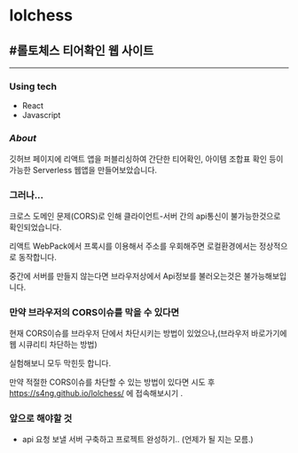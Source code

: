 # lolchess

## #롤토체스 티어확인 웹 사이트

---

### Using tech

- React
- Javascript

### *About*

깃허브 페이지에 리액트 앱을 퍼블리싱하여 간단한 티어확인, 아이템 조합표 확인 등이 가능한 Serverless 웹앱을 만들어보았습니다.

### 그러나...

크로스 도메인 문제(CORS)로 인해 클라이언트-서버 간의 api통신이 불가능한것으로 확인되었습니다.

리액트 WebPack에서 프록시를 이용해서 주소를 우회해주면 로컬환경에서는 정상적으로 동작합니다. 

중간에 서버를 만들지 않는다면 브라우저상에서 Api정보를 불러오는것은 불가능해보입니다.

### 만약 브라우저의 CORS이슈를 막을 수 있다면

현재 CORS이슈를 브라우저 단에서 차단시키는 방법이 있었으나,(브라우저 바로가기에 웹 시큐리티 차단하는 방법) 

실험해보니 모두 막힌듯 합니다.

만약 적절한 CORS이슈를 차단할 수 있는 방법이 있다면 시도 후 https://s4ng.github.io/lolchess/ 에 접속해보시기 .


### 앞으로 해야할 것

- api 요청 보낼 서버 구축하고 프로젝트 완성하기..
(언제가 될 지는 모름.)
